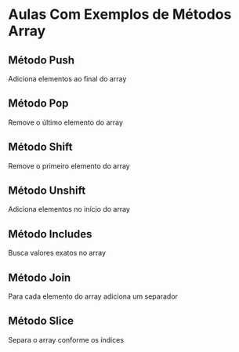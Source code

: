 # Aulas Com Exemplos de Métodos Array

## Método Push
Adiciona elementos ao final do array

## Método Pop
Remove o último elemento do array

## Método Shift
Remove o primeiro elemento do array

## Método Unshift
Adiciona elementos no início do array

## Método Includes
Busca valores exatos no array

## Método Join
Para cada elemento do array adiciona um separador

## Método Slice
Separa o array conforme os índices 